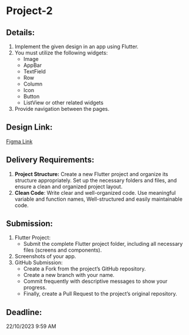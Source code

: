 # Project-2
## Details:
1. Implement the given design in an app using Flutter.
2. You must utilize the following widgets:
   - Image
   - AppBar
   - TextField
   - Row
   - Column
   - Icon
   - Button
   - ListView or other related widgets
3. Provide navigation between the pages.
  

## Design Link:
<a href="https://www.figma.com/file/9X5260T0MpVWxSgGr1f43y/Food-Delivery---Mobile-App-Design-(Community)?type=design&node-id=0%3A1&mode=design&t=vsewM5c2BJ6UKdX7-1"> Figma Link</a>

## Delivery Requirements:
1. **Project Structure:** Create a new Flutter project and organize its structure appropriately. Set up the necessary folders and files, and ensure a clean and organized project layout.
2. **Clean Code**: Write clear and well-organized code. Use meaningful variable and function names, Well-structured and easily maintainable code.


## Submission:
1. Flutter Project:
   - Submit the complete Flutter project folder, including all necessary files (screens and components).
2. Screenshots of your app.
3. GitHub Submission:
   - Create a Fork from the project’s GitHub repository.
   - Create a new branch with your name.
   - Commit frequently with descriptive messages to show your progress.
   - Finally, create a Pull Request to the project’s original repository.


## Deadline: 
22/10/2023  9:59 AM
